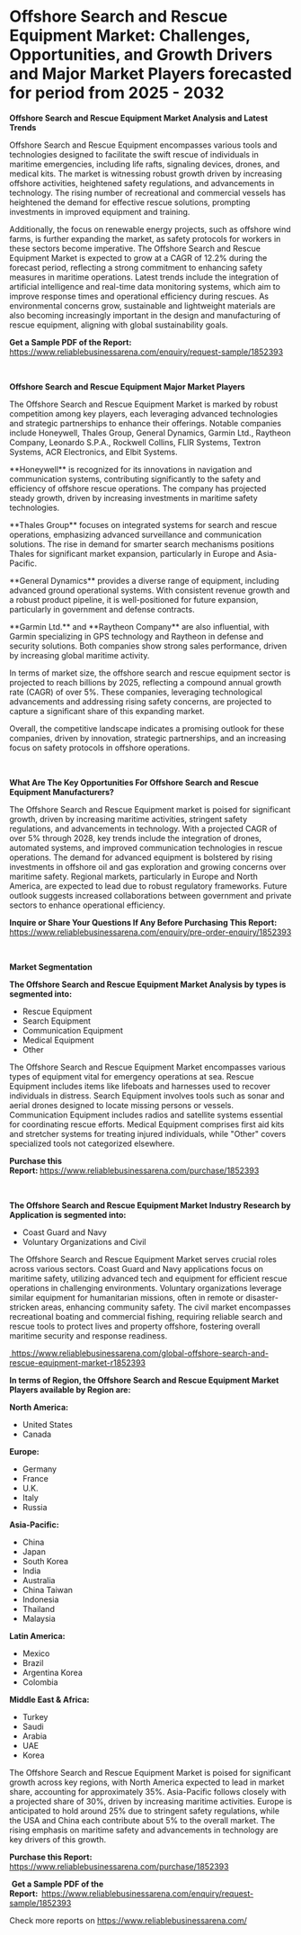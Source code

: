 <p><h1>Offshore Search and Rescue Equipment Market: Challenges, Opportunities, and Growth Drivers and Major Market Players forecasted for period from 2025 - 2032</h1></p><p><strong>Offshore Search and Rescue Equipment Market Analysis and Latest Trends</strong></p>
<p><p>Offshore Search and Rescue Equipment encompasses various tools and technologies designed to facilitate the swift rescue of individuals in maritime emergencies, including life rafts, signaling devices, drones, and medical kits. The market is witnessing robust growth driven by increasing offshore activities, heightened safety regulations, and advancements in technology. The rising number of recreational and commercial vessels has heightened the demand for effective rescue solutions, prompting investments in improved equipment and training.</p><p>Additionally, the focus on renewable energy projects, such as offshore wind farms, is further expanding the market, as safety protocols for workers in these sectors become imperative. The Offshore Search and Rescue Equipment Market is expected to grow at a CAGR of 12.2% during the forecast period, reflecting a strong commitment to enhancing safety measures in maritime operations. Latest trends include the integration of artificial intelligence and real-time data monitoring systems, which aim to improve response times and operational efficiency during rescues. As environmental concerns grow, sustainable and lightweight materials are also becoming increasingly important in the design and manufacturing of rescue equipment, aligning with global sustainability goals.</p></p>
<p><strong>Get a Sample PDF of the Report:&nbsp;</strong> <a href="https://www.reliablebusinessarena.com/enquiry/request-sample/1852393?utm_campaign=2796&utm_medium=2&utm_source=Github&utm_content=ia&utm_term=28022025&utm_id=offshore-search-and-rescue-equipment">https://www.reliablebusinessarena.com/enquiry/request-sample/1852393</a></p>
<p>&nbsp;</p>
<p><strong>Offshore Search and Rescue Equipment Major Market Players</strong></p>
<p><p>The Offshore Search and Rescue Equipment Market is marked by robust competition among key players, each leveraging advanced technologies and strategic partnerships to enhance their offerings. Notable companies include Honeywell, Thales Group, General Dynamics, Garmin Ltd., Raytheon Company, Leonardo S.P.A., Rockwell Collins, FLIR Systems, Textron Systems, ACR Electronics, and Elbit Systems.</p><p>**Honeywell** is recognized for its innovations in navigation and communication systems, contributing significantly to the safety and efficiency of offshore rescue operations. The company has projected steady growth, driven by increasing investments in maritime safety technologies.</p><p>**Thales Group** focuses on integrated systems for search and rescue operations, emphasizing advanced surveillance and communication solutions. The rise in demand for smarter search mechanisms positions Thales for significant market expansion, particularly in Europe and Asia-Pacific.</p><p>**General Dynamics** provides a diverse range of equipment, including advanced ground operational systems. With consistent revenue growth and a robust product pipeline, it is well-positioned for future expansion, particularly in government and defense contracts.</p><p>**Garmin Ltd.** and **Raytheon Company** are also influential, with Garmin specializing in GPS technology and Raytheon in defense and security solutions. Both companies show strong sales performance, driven by increasing global maritime activity.</p><p>In terms of market size, the offshore search and rescue equipment sector is projected to reach billions by 2025, reflecting a compound annual growth rate (CAGR) of over 5%. These companies, leveraging technological advancements and addressing rising safety concerns, are projected to capture a significant share of this expanding market.</p><p>Overall, the competitive landscape indicates a promising outlook for these companies, driven by innovation, strategic partnerships, and an increasing focus on safety protocols in offshore operations.</p></p>
<p>&nbsp;</p>
<p><strong>What Are The Key Opportunities For Offshore Search and Rescue Equipment Manufacturers?</strong></p>
<p><p>The Offshore Search and Rescue Equipment market is poised for significant growth, driven by increasing maritime activities, stringent safety regulations, and advancements in technology. With a projected CAGR of over 5% through 2028, key trends include the integration of drones, automated systems, and improved communication technologies in rescue operations. The demand for advanced equipment is bolstered by rising investments in offshore oil and gas exploration and growing concerns over maritime safety. Regional markets, particularly in Europe and North America, are expected to lead due to robust regulatory frameworks. Future outlook suggests increased collaborations between government and private sectors to enhance operational efficiency.</p></p>
<p><strong>Inquire or Share Your Questions If Any Before Purchasing This Report:</strong> <a href="https://www.reliablebusinessarena.com/enquiry/pre-order-enquiry/1852393?utm_campaign=2796&utm_medium=2&utm_source=Github&utm_content=ia&utm_term=28022025&utm_id=offshore-search-and-rescue-equipment">https://www.reliablebusinessarena.com/enquiry/pre-order-enquiry/1852393</a></p>
<p>&nbsp;</p>
<p><strong>Market Segmentation</strong></p>
<p><strong>The Offshore Search and Rescue Equipment Market Analysis by types is segmented into:</strong></p>
<p><ul><li>Rescue Equipment</li><li>Search Equipment</li><li>Communication Equipment</li><li>Medical Equipment</li><li>Other</li></ul></p>
<p><p>The Offshore Search and Rescue Equipment Market encompasses various types of equipment vital for emergency operations at sea. Rescue Equipment includes items like lifeboats and harnesses used to recover individuals in distress. Search Equipment involves tools such as sonar and aerial drones designed to locate missing persons or vessels. Communication Equipment includes radios and satellite systems essential for coordinating rescue efforts. Medical Equipment comprises first aid kits and stretcher systems for treating injured individuals, while "Other" covers specialized tools not categorized elsewhere.</p></p>
<p><strong>Purchase this Report:&nbsp;</strong><a href="https://www.reliablebusinessarena.com/purchase/1852393?utm_campaign=2796&utm_medium=2&utm_source=Github&utm_content=ia&utm_term=28022025&utm_id=offshore-search-and-rescue-equipment">https://www.reliablebusinessarena.com/purchase/1852393</a></p>
<p>&nbsp;</p>
<p><strong>The Offshore Search and Rescue Equipment Market Industry Research by Application is segmented into:</strong></p>
<p><ul><li>Coast Guard and Navy</li><li>Voluntary Organizations and Civil</li></ul></p>
<p><p>The Offshore Search and Rescue Equipment Market serves crucial roles across various sectors. Coast Guard and Navy applications focus on maritime safety, utilizing advanced tech and equipment for efficient rescue operations in challenging environments. Voluntary organizations leverage similar equipment for humanitarian missions, often in remote or disaster-stricken areas, enhancing community safety. The civil market encompasses recreational boating and commercial fishing, requiring reliable search and rescue tools to protect lives and property offshore, fostering overall maritime security and response readiness.</p></p>
<p><a href="https://www.reliablebusinessarena.com/global-offshore-search-and-rescue-equipment-market-r1852393?utm_campaign=2796&utm_medium=2&utm_source=Github&utm_content=ia&utm_term=28022025&utm_id=offshore-search-and-rescue-equipment">&nbsp;https://www.reliablebusinessarena.com/global-offshore-search-and-rescue-equipment-market-r1852393</a></p>
<p><strong>In terms of Region, the Offshore Search and Rescue Equipment Market Players available by Region are:</strong></p>
<p>
    <p> <strong> North America: </strong>
        <ul>
            <li>United States</li>
            <li>Canada</li>
        </ul>
        </p> 
    <p> <strong> Europe: </strong>
        <ul>
            <li>Germany</li>
            <li>France</li>
            <li>U.K.</li>
            <li>Italy</li>
            <li>Russia</li>
        </ul>
        </p> 
    <p> <strong> Asia-Pacific: </strong>
        <ul>
            <li>China</li>
            <li>Japan</li>
            <li>South Korea</li>
            <li>India</li>
            <li>Australia</li>
            <li>China Taiwan</li>
            <li>Indonesia</li>
            <li>Thailand</li>
            <li>Malaysia</li>
        </ul>
        </p> 
    <p> <strong> Latin America: </strong>
        <ul>
            <li>Mexico</li>
            <li>Brazil</li>
            <li>Argentina Korea</li>
            <li>Colombia</li>
        </ul>
        </p> 
    <p> <strong> Middle East & Africa: </strong>
        <ul>
            <li>Turkey</li>
            <li>Saudi</li>
            <li>Arabia</li>
            <li>UAE</li>
            <li>Korea</li>
        </ul>
    </p>
    </p>
<p><p>The Offshore Search and Rescue Equipment Market is poised for significant growth across key regions, with North America expected to lead in market share, accounting for approximately 35%. Asia-Pacific follows closely with a projected share of 30%, driven by increasing maritime activities. Europe is anticipated to hold around 25% due to stringent safety regulations, while the USA and China each contribute about 5% to the overall market. The rising emphasis on maritime safety and advancements in technology are key drivers of this growth.</p></p>
<p><strong>Purchase this Report: </strong><a href="https://www.reliablebusinessarena.com/purchase/1852393?utm_campaign=2796&utm_medium=2&utm_source=Github&utm_content=ia&utm_term=28022025&utm_id=offshore-search-and-rescue-equipment">https://www.reliablebusinessarena.com/purchase/1852393</a></p>
<p>&nbsp;<strong>Get a Sample PDF of the Report:&nbsp;&nbsp;</strong><a href="https://www.reliablebusinessarena.com/enquiry/request-sample/1852393?utm_campaign=2796&utm_medium=2&utm_source=Github&utm_content=ia&utm_term=28022025&utm_id=offshore-search-and-rescue-equipment">https://www.reliablebusinessarena.com/enquiry/request-sample/1852393</a></p>
<p><strong></strong></p>
<p>Check more reports on <a href="https://www.reliablebusinessarena.com/?utm_campaign=2796&utm_medium=2&utm_source=Github&utm_content=ia&utm_term=28022025&utm_id=offshore-search-and-rescue-equipment">https://www.reliablebusinessarena.com/</a></p>
